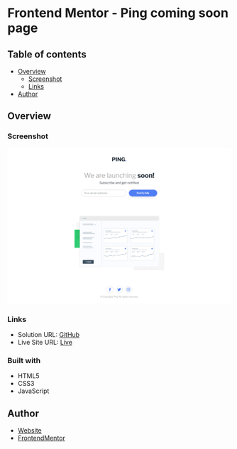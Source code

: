 # Frontend Mentor - Ping coming soon page

## Table of contents

- [Overview](#overview)
  - [Screenshot](#screenshot)
  - [Links](#links)
- [Author](#author)

## Overview

### Screenshot

![](./screenshot.png)

### Links

- Solution URL:
  [GitHub](https://github.com/gabcchaves/ping-coming-soon-page)
- Live Site URL:
  [Live](https://gabcchaves.github.io/ping-coming-soon-page)

### Built with

- HTML5
- CSS3
- JavaScript

## Author

- [Website](https://gabcchaves.github.io)
- [FrontendMentor](https://www.frontendmentor.io/profile/gabcchaves)
